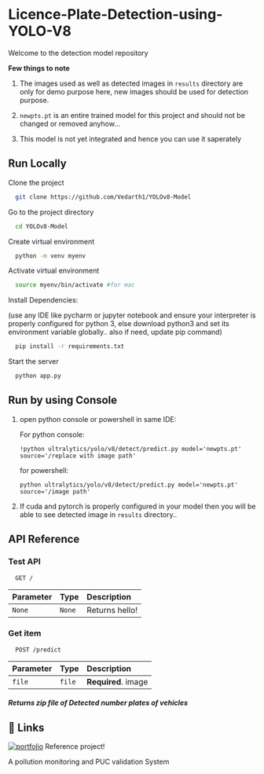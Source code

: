 # **Licence-Plate-Detection-using-YOLO-V8**

Welcome to the detection model repository

**Few things to note**

1.   The images used as well as detected images in ``results`` directory are only for demo purpose here, new images should be used for detection purpose.

2. ``newpts.pt`` is an entire trained model for this project and should not be changed or removed anyhow...

3. This model is not yet integrated and hence you can use it saperately


## Run Locally

Clone the project

```bash
  git clone https://github.com/Vedarth1/YOLOv8-Model
```

Go to the project directory

```bash
  cd YOLOv8-Model
```

Create virtual environment

```bash
  python -m venv myenv
```

Activate virtual environment

```bash
  source myenv/bin/activate #for mac
```

Install Dependencies: 

(use any IDE like pycharm or jupyter notebook and ensure your interpreter is properly configured for python 3, else download python3 and set its environment variable globally.. also if need, update pip command)

```bash
  pip install -r requirements.txt
```

Start the server

```bash
  python app.py
```


## Run by using Console

1. open python console or powershell in same IDE:

   For python console:

   ``!python ultralytics/yolo/v8/detect/predict.py model='newpts.pt' source='/replace with image path'``

   for powershell:

   ``python ultralytics/yolo/v8/detect/predict.py model='newpts.pt' source='/image path'``

2. If cuda and pytorch is properly configured in your model then you will be able to see detected image in ``results`` directory..
## API Reference

### Test API

```http
  GET /
```

| Parameter | Type     | Description                |
| :-------- | :------- | :------------------------- |
| `None` | `None` | Returns hello! |

### Get item

```http
  POST /predict
```

| Parameter | Type     | Description                       |
| :-------- | :------- | :-------------------------------- |
| `file`      | `file` | **Required**. image |

##### Returns zip file of Detected number plates of vehicles


## 🔗 Links
[![portfolio](https://img.shields.io/badge/reference-project
)](https://github.com/Vedarth1/ECOWATCH) Reference project!

A pollution monitoring and PUC validation System


